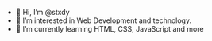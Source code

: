 - 👋 Hi, I’m @stxdy
- 👀 I’m interested in Web Development and technology.
- 🌱 I’m currently learning HTML, CSS, JavaScript and more


<!---
stxdy/stxdy is a ✨ special ✨ repository because its `README.md` (this file) appears on your GitHub profile.
You can click the Preview link to take a look at your changes.
--->
